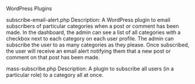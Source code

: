 WordPress Plugins

subscribe-email-alert.php
Description: A WordPress plugin to email subscribers of particular categories when a post or comment has been made. In the dashboard, the admin can see a list of all categories with a checkbox next to each category on each user profile. The admin can subscribe the user to as many categories as they please. Once subscribed, the user will receive an email alert notifying them that a new post or comment on that post has been made. 

mass-subscribe.php
Description: A plugin to subscribe all users (in a particular role) to a category all at once.